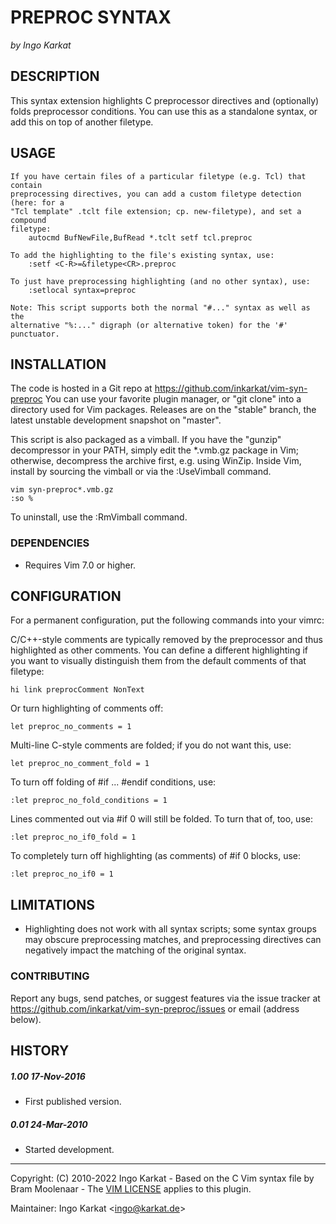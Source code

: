 PREPROC SYNTAX
===============================================================================
_by Ingo Karkat_

DESCRIPTION
------------------------------------------------------------------------------

This syntax extension highlights C preprocessor directives and (optionally)
folds preprocessor conditions. You can use this as a standalone syntax, or add
this on top of another filetype.

USAGE
------------------------------------------------------------------------------

    If you have certain files of a particular filetype (e.g. Tcl) that contain
    preprocessing directives, you can add a custom filetype detection (here: for a
    "Tcl template" .tclt file extension; cp. new-filetype), and set a compound
    filetype:
        autocmd BufNewFile,BufRead *.tclt setf tcl.preproc

    To add the highlighting to the file's existing syntax, use:
        :setf <C-R>=&filetype<CR>.preproc

    To just have preprocessing highlighting (and no other syntax), use:
        :setlocal syntax=preproc

    Note: This script supports both the normal "#..." syntax as well as the
    alternative "%:..." digraph (or alternative token) for the '#' punctuator.

INSTALLATION
------------------------------------------------------------------------------

The code is hosted in a Git repo at
    https://github.com/inkarkat/vim-syn-preproc
You can use your favorite plugin manager, or "git clone" into a directory used
for Vim packages. Releases are on the "stable" branch, the latest unstable
development snapshot on "master".

This script is also packaged as a vimball. If you have the "gunzip"
decompressor in your PATH, simply edit the \*.vmb.gz package in Vim; otherwise,
decompress the archive first, e.g. using WinZip. Inside Vim, install by
sourcing the vimball or via the :UseVimball command.

    vim syn-preproc*.vmb.gz
    :so %

To uninstall, use the :RmVimball command.

### DEPENDENCIES

- Requires Vim 7.0 or higher.

CONFIGURATION
------------------------------------------------------------------------------

For a permanent configuration, put the following commands into your vimrc:

C/C++-style comments are typically removed by the preprocessor and thus
highlighted as other comments. You can define a different highlighting if you
want to visually distinguish them from the default comments of that filetype:

    hi link preprocComment NonText

Or turn highlighting of comments off:

    let preproc_no_comments = 1

Multi-line C-style comments are folded; if you do not want this, use:

    let preproc_no_comment_fold = 1

To turn off folding of #if ... #endif conditions, use:

    :let preproc_no_fold_conditions = 1

Lines commented out via #if 0 will still be folded. To turn that of, too,
use:

    :let preproc_no_if0_fold = 1

To completely turn off highlighting (as comments) of #if 0 blocks, use:

    :let preproc_no_if0 = 1

LIMITATIONS
------------------------------------------------------------------------------

- Highlighting does not work with all syntax scripts; some syntax groups may
  obscure preprocessing matches, and preprocessing directives can negatively
  impact the matching of the original syntax.

### CONTRIBUTING

Report any bugs, send patches, or suggest features via the issue tracker at
https://github.com/inkarkat/vim-syn-preproc/issues or email (address below).

HISTORY
------------------------------------------------------------------------------

##### 1.00    17-Nov-2016
- First published version.

##### 0.01    24-Mar-2010
- Started development.

------------------------------------------------------------------------------
Copyright: (C) 2010-2022 Ingo Karkat -
Based on the C Vim syntax file by Bram Moolenaar -
The [VIM LICENSE](http://vimdoc.sourceforge.net/htmldoc/uganda.html#license) applies to this plugin.

Maintainer:     Ingo Karkat &lt;ingo@karkat.de&gt;
